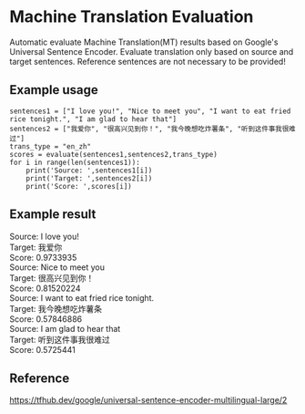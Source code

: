 # Machine Translation Evaluation
Automatic evaluate Machine Translation(MT) results based on Google's Universal Sentence Encoder. Evaluate translation only based on source and target sentences. Reference sentences are not necessary to be provided! 

## Example usage
    sentences1 = ["I love you!", "Nice to meet you", "I want to eat fried rice tonight.", "I am glad to hear that"]
    sentences2 = ["我爱你", "很高兴见到你！", "我今晚想吃炸薯条", "听到这件事我很难过"]
    trans_type = "en_zh"
    scores = evaluate(sentences1,sentences2,trans_type)
    for i in range(len(sentences1)):
        print('Source: ',sentences1[i])
        print('Target: ',sentences2[i])
        print('Score: ',scores[i])
   
## Example result
Source:  I love you!      
Target:  我爱你      
Score:  0.9733935      
Source:  Nice to meet you         
Target:  很高兴见到你！         
Score:  0.81520224         
Source:  I want to eat fried rice tonight.         
Target:  我今晚想吃炸薯条       
Score:  0.57846886        
Source:  I am glad to hear that       
Target:  听到这件事我很难过       
Score:  0.5725441

## Reference
https://tfhub.dev/google/universal-sentence-encoder-multilingual-large/2
